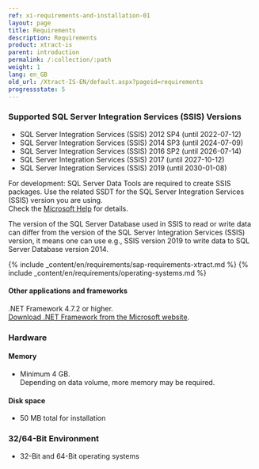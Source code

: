 ```yaml
---
ref: xi-requirements-and-installation-01
layout: page
title: Requirements
description: Requirements
product: xtract-is
parent: introduction
permalink: /:collection/:path
weight: 1
lang: en_GB
old_url: /Xtract-IS-EN/default.aspx?pageid=requirements
progressstate: 5
---
```

### Supported SQL Server Integration Services (SSIS) Versions <br/> 	

- SQL Server Integration Services (SSIS) 2012 SP4 (until 2022-07-12)
- SQL Server Integration Services (SSIS) 2014 SP3 (until 2024-07-09)
- SQL Server Integration Services (SSIS) 2016 SP2 (until 2026-07-14)
- SQL Server Integration Services (SSIS) 2017 (until 2027-10-12)
- SQL Server Integration Services (SSIS) 2019 (until 2030-01-08) 

For development: SQL Server Data Tools are required to create SSIS packages. Use the related SSDT for the SQL Server Integration Services (SSIS) version you are using. <br>
Check the [Microsoft Help](https://docs.microsoft.com/en-us/sql/ssdt/download-sql-server-data-tools-ssdt?view=sql-server-ver15) for details.

The version of the SQL Server Database used in SSIS to read or write data can differ from the version of the SQL Server Integration Services (SSIS) version, it means one can use e.g., SSIS version 2019 to write data to SQL Server Database version 2014.  


{% include _content/en/requirements/sap-requirements-xtract.md %}
{% include _content/en/requirements/operating-systems.md %}

#### Other applications and frameworks	
.NET Framework 4.7.2 or higher. <br>[Download .NET Framework from the Microsoft website](https://support.microsoft.com/en-us/help/4054530/microsoft-net-framework-4-7-2-offline-installer-for-windows).

### Hardware <br/>

#### Memory<br/> 	
- Minimum 4 GB.<br> Depending on data volume, more memory may be required.

#### Disk space<br/> 	
- 50 MB total for installation

### 32/64-Bit Environment<br/> 	
- 32-Bit and 64-Bit operating systems
